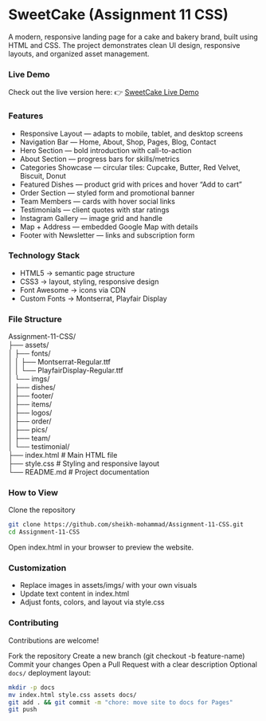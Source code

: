 # SweetCake (Assignment 11 CSS)

A modern, responsive landing page for a cake and bakery brand, built using HTML and CSS. The project demonstrates clean UI design, responsive layouts, and organized asset management.

### Live Demo
Check out the live version here:
👉 [SweetCake Live Demo](https://sheikh-mohammad.github.io/Assignment-11-CSS/)

### Features
- Responsive Layout — adapts to mobile, tablet, and desktop screens
- Navigation Bar — Home, About, Shop, Pages, Blog, Contact
- Hero Section — bold introduction with call-to-action
- About Section — progress bars for skills/metrics
- Categories Showcase — circular tiles: Cupcake, Butter, Red Velvet, Biscuit, Donut
- Featured Dishes — product grid with prices and hover “Add to cart”
- Order Section — styled form and promotional banner
- Team Members — cards with hover social links
- Testimonials — client quotes with star ratings
- Instagram Gallery — image grid and handle
- Map + Address — embedded Google Map with details
- Footer with Newsletter — links and subscription form

### Technology Stack
- HTML5 → semantic page structure
- CSS3 → layout, styling, responsive design
- Font Awesome → icons via CDN
- Custom Fonts → Montserrat, Playfair Display

### File Structure
Assignment-11-CSS/ <br />
├── assets/ <br />
│   ├── fonts/ <br />
│   │   ├── Montserrat-Regular.ttf <br />
│   │   └── PlayfairDisplay-Regular.ttf <br />
│   └── imgs/ <br />
│       ├── dishes/ <br />
│       ├── footer/ <br />
│       ├── items/ <br />
│       ├── logos/ <br />
│       ├── order/ <br />
│       ├── pics/ <br />
│       ├── team/ <br />
│       └── testimonial/ <br />
├── index.html # Main HTML file  <br />
├── style.css # Styling and responsive layout <br />
└── README.md # Project documentation

### How to View
Clone the repository

```bash
git clone https://github.com/sheikh-mohammad/Assignment-11-CSS.git
cd Assignment-11-CSS
```

Open index.html in your browser to preview the website.

### Customization
- Replace images in assets/imgs/ with your own visuals
- Update text content in index.html
- Adjust fonts, colors, and layout via style.css

### Contributing
Contributions are welcome!

Fork the repository
Create a new branch (git checkout -b feature-name)
Commit your changes
Open a Pull Request with a clear description
Optional `docs/` deployment layout:
```bash
mkdir -p docs
mv index.html style.css assets docs/
git add . && git commit -m "chore: move site to docs for Pages"
git push
```